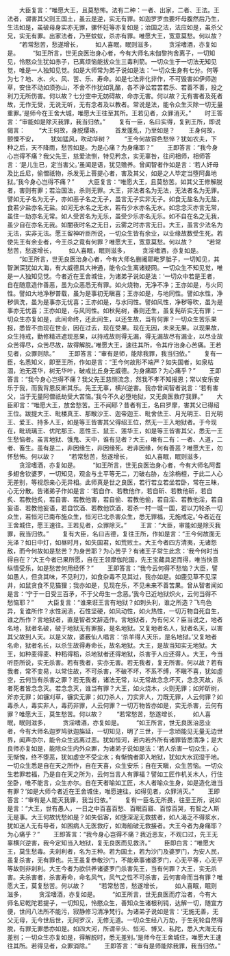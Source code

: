 <!-- { "loadSidebar": true } -->
　　大臣复言：“唯愿大王，且莫愁怖。法有二种：一者、出家，二者、王法。王法者，谓害其父则王国土，虽云是逆，实无有罪。如迦罗罗虫要坏母腹然后乃生，生法如是，虽破母身实亦无罪，骡怀妊等亦复如是；治国之法，法应如是，虽杀父兄，实无有罪。出家法者，乃至蚊蚁，杀亦有罪。唯愿大王，宽意莫愁。何以故？
　　“若常愁苦，愁遂增长，
　　如人喜眠，眠则滋多，
　　贪淫嗜酒，亦复如是。
　　“如王所言，世无良医治身心者，今有大师名末伽黎拘舍离子，一切知见，怜愍众生犹如赤子，已离烦恼能拔众生三毒利箭。一切众生于一切法无知见觉，唯是一人独知见觉。如是大师常为弟子说如是法：‘一切众生身有七分。何等为七？地、水、火、风、苦、乐、寿命。如是七法非化非作，不可毁害如伊师迦草，安住不动如须弥山，不舍不作犹如乳酪，各不诤讼若苦若乐、若善不善，投之利刀无所伤害。何以故？七分空中无妨碍故，命亦无害。何以故？无有害者及死者故，无作无受，无说无听，无有念者及以教者。常说是法，能令众生灭除一切无量重罪。’是师今在王舍大城，唯愿大王往至其所。王若见者，众罪消灭。”
　　时王答言：“审能如是除灭我罪，我当归依。”
　　复有一臣，名曰实得，复到王所，即说偈言：
　　“大王何故，身脱璎珞，
　　首发蓬乱，乃至如是？
　　王身何故，颤慄不安，
　　犹如猛风，吹动华树？
　　“王今何故容色愁悴？犹如农夫，下种之后，天不降雨，愁苦如是。为是心痛？为身痛耶？”
　　王即答言：“我今身心岂得不痛？我父先王，慈爱流恻，特见矜念，实无辜咎，往问相师，相师答言：‘是儿生已，定当害父。’虽闻是语，犹见赡养。曾闻智者作如是言：‘若人奸母及比丘尼，偷僧祇物，杀发无上菩提心者，害及其父，如是之人毕定当堕阿鼻地狱。’我今身心岂得不痛？”
　　大臣复言：“唯愿大王，且莫愁苦。如其父王修解脱者，害则有罪；若治国法，杀则无罪。大王，非法者名为无法，无法者名为无罪。譬如无子名为无子，亦如恶子名之无子，虽言无子实非无子。如食无盐名为无盐，食若少盐亦名无盐。如河无水名之无水，若有少水亦名无水。如念念灭亦言无常，虽住一劫亦名无常。如人受苦名为无乐，虽受少乐亦名无乐。如不自在名之无我，虽少自在亦名无我。如闇夜时名之无日，云雾之时亦言无日。大王，虽言少法名为无法，实非无法。愿王留神听臣所说，一切众生皆有余业，以业缘故数受生死。若使先王有余业者，今王杀之竟有何罪？唯愿大王，宽意莫愁。何以故？
　　“若常愁苦，愁遂增长，
　　如人喜眠，眠则滋多，
　　贪淫嗜酒，亦复如是。
　　“如王所言，世无良医治身心者，今有大师名删阇耶毗罗胝子，一切知见，其智渊深犹如大海，有大威德具大神通，能令众生离诸疑网。一切众生不知见觉，唯是一人独知见觉。今者近在王舍城住，为诸弟子说如是法：‘一切众中若是王者，自在随意造作善恶，虽为众恶悉无有罪。如火烧物，无净不净；王亦如是，与火同性。譬如大地净秽普载，虽为是事初无瞋喜；王亦如是，与地同性。譬如水性，净秽俱洗，虽为是事亦无忧喜；王亦如是，与水同性。譬如风性，净秽等吹，虽为是事亦无忧喜；王亦如是，与风同性。如秋髡树，春则还生，虽复髡斫实无有罪；一切众生亦复如是，此间命终，还此间生，以还生故，当有何罪？一切众生苦乐果报，悉皆不由现在世业，因在过去，现在受果。现在无因，未来无果。以现果故，众生持戒，勤修精进遮现恶果，以持戒故则得无漏，得无漏故尽有漏业，以尽业故众苦得尽，众苦尽故，故得解脱。’唯愿大王，速往其所，令其疗治身心苦痛。王若见者，众罪则除。”
　　王即答言：“审有是师，能除我罪，我当归依。”
　　复有一臣，名悉知义，即至王所，作如是言：“王今何故形不端严？如失国者，如泉枯涸，池无莲华，树无华叶，破戒比丘身无威德。为身痛耶？为心痛乎？”
　　王即答言：“我今身心岂得不痛？我父先王慈恻流念，然我不孝不知报恩；常以安乐安乐于我，而我背恩反断其乐。先王无辜，横兴逆害。我亦曾闻智者说言：‘若有害父，当于无量阿僧祇劫受大苦恼。’我今不久必堕地狱，又无良医救疗我罪。”
　　大臣即言：“唯愿大王，放舍愁苦。王不闻耶？昔者有王，名曰罗摩，害其父已得绍王位。跋提大王、毗楼真王、那睺沙王、迦帝迦王、毗舍佉王、月光明王、日光明王、爱王、持多人王，如是等王皆害其父得绍王位，然无一王入地狱者。于今现在，毗琉璃王、优陀那王、恶性王、鼠王、莲华王，如是等王皆害其父，悉无一王生愁恼者。虽言地狱、饿鬼、天中，谁有见者？大王，唯有二有：一者、人道，二者、畜生。虽有是二，非因缘生，非因缘死。若非因缘，何有善恶？唯愿大王，勿怀愁怖。何以故？
　　“若常愁苦，愁遂增长，
　　如人喜眠，眠则滋多，
　　贪淫嗜酒，亦复如是。
　　“如王所言，世无良医治身心者，今有大师名阿耆多翅舍钦婆罗，一切知见，观金与土平等无二，刀破右胁，左涂栴檀，于此二人心无差别，等视怨亲心无异相。此师真是世之良医，若行若立若坐若卧，常在三昧，心无分散。告诸弟子作如是言：‘若自作、若教他作，若自斫、若教他斫，若自炙、若教他炙，若自害、若教他害，若自偷、若教他偷，若自淫、若教他淫，若自妄语、若教他妄语，若自饮酒、若教他饮酒，若杀一村一城一国，若以刀轮杀一切众生，若恒河已南布施众生，恒河已北杀害众生，悉无罪福，无施戒定。’今者近在王舍城住，愿王速往。王若见者，众罪除灭。”
　　王言：“大臣，审能如是除灭我罪，我当归依。”
　　复有大臣，名曰吉德，复往王所，作如是言：“王今何故面无光泽？如日中灯，如昼时月，如失国君，如荒败土。大王今者四方清夷，无诸怨敌，而今何故如是愁苦？为身苦耶？为心苦乎？有诸王子常生此念：‘我今何时当得自在？’大王今者已果所愿，自在王领摩伽陀国，先王宝藏具足而得，唯当快意纵情受乐，如是愁苦何用经怀？”
　　王即答言：“我今云何得不愁恼？大臣，譬如愚人，但贪其味，不见利刀，如食杂毒不见其过，我亦如是。如鹿见草不见深井，如鼠贪食不见猫狸；我亦如是，见现在乐，不见未来不善苦果。曾从智者闻如是言：‘宁于一日受三百矛，不于父母生一念恶。’我今已近地狱炽火，云何当得不愁恼耶？”
　　大臣复言：“谁来诳王言有地狱？如刺头利，谁之所造？飞鸟色异，复谁所作？水性润渍，石性坚硬，如风动性，如火热性，一切万物自死自生，谁之所作？言地狱者，直是智者文辞造作。言地狱者，为有何义？臣当说之，地者名地，狱者名破，破于地狱无有罪报，是名地狱。又复地者名人，狱者名天，以害其父故到人天。以是义故，婆薮仙人唱言：‘杀羊得人天乐，是名地狱。’又复地者名命，狱者名长，以杀生故得寿命长，故名地狱。大王，是故当知实无地狱。大王，如种麦得麦、种稻得稻，杀地狱者还得地狱，杀害于人应还得人。大王，今当听臣所说，实无杀害。若有我者，实亦无害。若无我者，复无所害。何以故？若有我者，常不变易，以常住故，不可杀害，不破不坏，不系不缚，不瞋不喜，犹如虚空，云何当有杀害之罪？若无我者，诸法无常，以无常故念念坏灭，念念灭故，杀者死者皆念念灭。若念念灭，谁当有罪？大王，如火烧木，火则无罪；如斧斫树，斧亦无罪；如镰刈草，镰实无罪；如刀杀人，刀实非人，刀既无罪，人云何罪？如毒杀人，毒实非人，毒药非罪，人云何罪？一切万物皆亦如是，实无杀害，云何有罪？唯愿大王，莫生愁苦。何以故？
　　“若常愁苦，愁遂增长，
　　如人喜眠，眠则滋多，
　　贪淫嗜酒，亦复如是。
　　“如王所言，世无良医治恶业者，今有大师名迦罗鸠驮迦旃延，一切知见，明了三世，于一念顷能见无量无边世界，闻声亦尔，能令众生远离过恶。犹如恒河，若内若外所有诸罪皆悉清净；是大良师亦复如是，能除众生内外众罪，为诸弟子说如是法：‘若人杀害一切众生，心无惭愧，终不堕恶，犹如虚空不受尘水；有惭愧者即入地狱，犹如大水润湿于地。一切众生悉是自在天之所作，自在天喜，众生安乐；自在天瞋，众生苦恼。一切众生若罪若福，乃是自在天之所为，云何当言人有罪福？譬如工匠作机关木人，行住坐卧，唯不能言，众生亦尔。自在天者喻如工匠，木人者喻众生身，如是造化谁当有罪？’如是大师今者近在王舍城住，唯愿速往，如得见者，众罪消灭。”
　　王即答言：“审有是人能灭我罪，我当归依。”
　　复有一臣名无所畏，往至王所，说如是言：“大王，世有愚人，一日之中百喜百愁、百眠百寤、百惊百哭，有智之人斯无是事。大王何故忧愁如是？如失侣客，如堕深泥无救拔者，如人渴乏不得浆水，犹如迷人无有导者，如困病人无医救疗，如海船破无救接者。大王今者为身痛耶？为心痛乎？”
　　王即答言：“我今身心岂得不痛？我近恶友，不观口过，先王无辜横兴逆害，我今定知当入地狱，复无良医而见救济。”
　　臣即白言：“唯愿大王，莫生愁毒。夫刹利者，名为王种。若为国土，若为沙门及婆罗门，为安人民，虽复杀害，无有罪也。先王虽复恭敬沙门，不能承事诸婆罗门，心无平等，心无平等故则非刹利。大王今者为欲供养诸婆罗门杀害先王，当有何罪？大王，实无杀害。夫杀害者，杀害寿命，命名风气，风气之性不可杀害，云何害命而当有罪？唯愿大王，莫复愁苦。何以故？
　　“若常愁苦，愁遂增长，
　　如人喜眠，眠则滋多，
　　贪淫嗜酒，亦复如是。
　　“如王所言，世无良医而疗治者，今有大师名尼乾陀若提子，一切知见，怜愍众生，善知众生诸根利钝，达解一切，随宜方便，世间八法所不能污，寂静修习清净梵行。为诸弟子说如是言：‘无施无善，无父无母，无今世后世，无阿罗汉，无修无道。一切众生经八万劫，于生死轮自然得脱，有罪无罪悉亦如是。如四大河，所谓辛头、恒河、博叉、私陀，悉入大海无有差别；一切众生亦复如是，得解脱时，悉无差别。’是师今在王舍城住，唯愿大王速往其所。若得见者，众罪消除。”
　　王即答言：“审有是师能除我罪，我当归依。”
